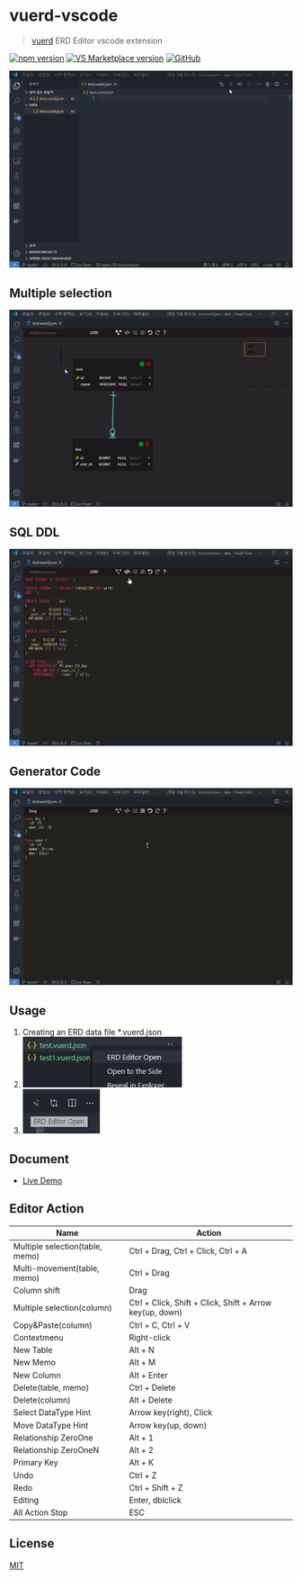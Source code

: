 # vuerd-vscode

> [vuerd](https://github.com/vuerd/vuerd) ERD Editor vscode extension

[![npm version](https://img.shields.io/npm/v/vuerd.svg?color=blue)](https://www.npmjs.com/package/vuerd) [![VS Marketplace version](https://vsmarketplacebadge.apphb.com/version-short/dineug.vuerd-vscode.svg?color=blue)](https://marketplace.visualstudio.com/items?itemName=dineug.vuerd-vscode) [![GitHub](https://img.shields.io/github/license/vuerd/vuerd)](https://github.com/vuerd/vuerd/blob/master/LICENSE)

![vuerd](./img/vuerd-info.gif)

## Multiple selection

![vuerd](./img/multiple-selection.gif)

## SQL DDL

![vuerd](./img/sql-ddl.gif)

## Generator Code

![vuerd](./img/generator-code.gif)

## Usage

1. Creating an ERD data file \*.vuerd.json
1. ![Image](./img/vuerd-vscode-1.png)
1. ![Image](./img/vuerd-vscode-2.png)

## Document

- [Live Demo](https://vuerd.github.io/vuerd/)

## Editor Action

| Name                            | Action                                                   |
| ------------------------------- | -------------------------------------------------------- |
| Multiple selection(table, memo) | Ctrl + Drag, Ctrl + Click, Ctrl + A                      |
| Multi-movement(table, memo)     | Ctrl + Drag                                              |
| Column shift                    | Drag                                                     |
| Multiple selection(column)      | Ctrl + Click, Shift + Click, Shift + Arrow key(up, down) |
| Copy&Paste(column)              | Ctrl + C, Ctrl + V                                       |
| Contextmenu                     | Right-click                                              |
| New Table                       | Alt + N                                                  |
| New Memo                        | Alt + M                                                  |
| New Column                      | Alt + Enter                                              |
| Delete(table, memo)             | Ctrl + Delete                                            |
| Delete(column)                  | Alt + Delete                                             |
| Select DataType Hint            | Arrow key(right), Click                                  |
| Move DataType Hint              | Arrow key(up, down)                                      |
| Relationship ZeroOne            | Alt + 1                                                  |
| Relationship ZeroOneN           | Alt + 2                                                  |
| Primary Key                     | Alt + K                                                  |
| Undo                            | Ctrl + Z                                                 |
| Redo                            | Ctrl + Shift + Z                                         |
| Editing                         | Enter, dblclick                                          |
| All Action Stop                 | ESC                                                      |

## License

[MIT](https://github.com/vuerd/vuerd-vscode/blob/master/LICENSE)
